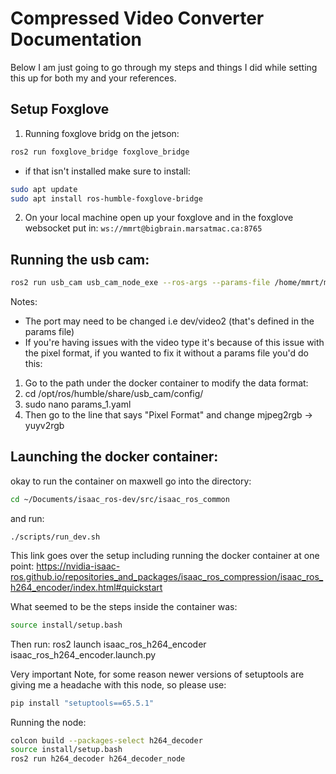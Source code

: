 # Compressed Video Converter Documentation 

Below I am just going to go through my steps and things I did while setting this up for both my and your references.

## Setup Foxglove
1. Running foxglove bridg on the jetson:
```bash
ros2 run foxglove_bridge foxglove_bridge
```
- if that isn't installed make sure to install: 
```bash
sudo apt update
sudo apt install ros-humble-foxglove-bridge
```

2. On your local machine open up your foxglove and in the foxglove websocket put in:
```ws://mmrt@bigbrain.marsatmac.ca:8765```


## Running the usb cam:
```bash
ros2 run usb_cam usb_cam_node_exe --ros-args --params-file /home/mmrt/maxwell/ros_ws/src/usb_cam_config/config/params1.yaml

```
Notes:
- The port may need to be changed i.e dev/video2 (that's defined in the params file)
- If you're having issues with the video type it's because of this issue with the pixel format, if you wanted to fix it without a params file you'd do this:
1. Go to the path under the docker container to modify the data format:
2. cd /opt/ros/humble/share/usb_cam/config/
3. sudo nano params_1.yaml
4. Then go to the line that says "Pixel Format" and change mjpeg2rgb → yuyv2rgb


## Launching the docker container:
okay to run the container on maxwell go into the directory: 
```bash
cd ~/Documents/isaac_ros-dev/src/isaac_ros_common
```
and run:
```bash:
./scripts/run_dev.sh 
```
This link goes over the setup including running the docker container at one point:
https://nvidia-isaac-ros.github.io/repositories_and_packages/isaac_ros_compression/isaac_ros_h264_encoder/index.html#quickstart

What seemed to be the steps inside the container was:
```bash 
source install/setup.bash
```
Then run:
ros2 launch isaac_ros_h264_encoder isaac_ros_h264_encoder.launch.py



Very important Note, for some reason newer versions of setuptools are giving me a headache with this node, so please use:
```bash
pip install "setuptools==65.5.1"
```


Running the node: 
```bash
colcon build --packages-select h264_decoder
source install/setup.bash
ros2 run h264_decoder h264_decoder_node 
```
